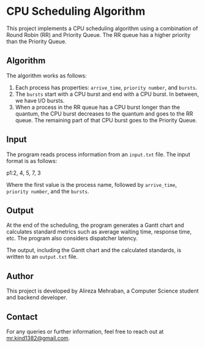 # CPU Scheduling Algorithm

This project implements a CPU scheduling algorithm using a combination of Round Robin (RR) and Priority Queue. The RR queue has a higher priority than the Priority Queue.

## Algorithm

The algorithm works as follows:

1. Each process has properties: `arrive_time`, `priority number`, and `bursts`.
2. The `bursts` start with a CPU burst and end with a CPU burst. In between, we have I/O bursts.
3. When a process in the RR queue has a CPU burst longer than the quantum, the CPU burst decreases to the quantum and goes to the RR queue. The remaining part of that CPU burst goes to the Priority Queue.

## Input

The program reads process information from an `input.txt` file. The input format is as follows:

p1:2, 4, 5, 7, 3

Where the first value is the process name, followed by `arrive_time`, `priority number`, and the `bursts`.

## Output

At the end of the scheduling, the program generates a Gantt chart and calculates standard metrics such as average waiting time, response time, etc. The program also considers dispatcher latency.

The output, including the Gantt chart and the calculated standards, is written to an `output.txt` file.

## Author

This project is developed by Alireza Mehraban, a Computer Science student and backend developer. 

## Contact

For any queries or further information, feel free to reach out at mr.kind1382@gmail.com.
